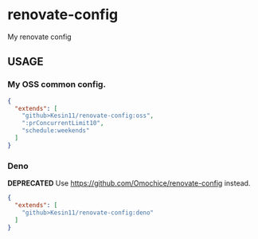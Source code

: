 # renovate-config
My renovate config

## USAGE
### My OSS common config.

```json
{
  "extends": [
    "github>Kesin11/renovate-config:oss",
    ":prConcurrentLimit10",
    "schedule:weekends"
  ]
}
```

### Deno
**DEPRECATED** Use https://github.com/Omochice/renovate-config instead.

```json
{
  "extends": [
    "github>Kesin11/renovate-config:deno"
  ]
}
```
